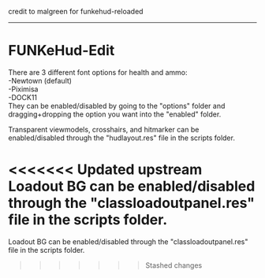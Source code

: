 credit to malgreen for funkehud-reloaded
_______________________________________

# FUNKeHud-Edit
There are 3 different font options for health and ammo:  
-Newtown (default)  
-Piximisa  
-DOCK11  
They can be enabled/disabled by going to the "options" folder and dragging+dropping the option you want into the "enabled" folder.

Transparent viewmodels, crosshairs, and hitmarker can be enabled/disabled through the "hudlayout.res" file in the scripts folder.

<<<<<<< Updated upstream
Loadout BG can be enabled/disabled through the "classloadoutpanel.res" file in the scripts folder.
=======
Loadout BG can be enabled/disabled through the "classloadoutpanel.res" file in the scripts folder.
>>>>>>> Stashed changes
